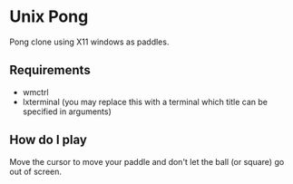 # Unix Pong

Pong clone using X11 windows as paddles.

## Requirements

* wmctrl
* lxterminal (you may replace this with a terminal which title can be specified in arguments)

## How do I play

Move the cursor to move your paddle and don't let the ball (or square) go out of screen.
